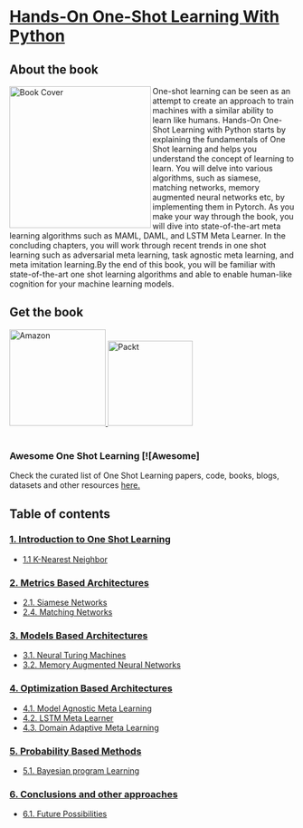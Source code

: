 # [Hands-On One-Shot Learning With Python](https://www.packtpub.com/big-data-and-business-intelligence/hands-one-shot-learning-python)

## About the book
<a target="_blank" href="https://github.com/shruti-jadon/Hands-on-One-Shot-Learning/blob/master/supplementary/images/cover_b14472.png">
  <img src="https://github.com/shruti-jadon/Hands-on-One-Shot-Learning/blob/master/supplementary/images/cover_b14472.png" alt="Book Cover" width="250" align="left"/>
</a>
One-shot learning can be seen as an attempt to create an approach to train machines with a similar ability to learn like humans.
Hands-On One-Shot Learning with Python starts by explaining the fundamentals of One Shot learning and helps you understand the concept of learning to learn. You will delve into various algorithms, such as siamese, matching networks, memory augmented neural networks etc, by implementing them in Pytorch. As you make your way through the book, you will dive into state-of-the-art meta learning algorithms such as MAML, DAML, and LSTM Meta Learner. In the concluding chapters, you will work through recent trends in one shot learning such as adversarial meta learning, task agnostic meta learning, and meta imitation learning.By the end of this book, you will be familiar with state-of-the-art one shot learning algorithms and able to enable human-like cognition for your machine learning models.&nbsp;&nbsp;&nbsp;&nbsp;

## Get the book 
<div>
<a target="_blank" href="https://www.amazon.com/Hands-One-shot-Learning-Python-implementing-ebook/dp/B07S9QWNG2">
  <img src="https://raw.githubusercontent.com/shruti-jadon/Hands-on-One-Shot-Learning/master/supplementary/images/amazon.webp" alt="Amazon" hieght=170, width=170>
</a>

<a target="_blank" href="https://www.packtpub.com/big-data-and-business-intelligence/hands-one-shot-learning-python">
  <img src="https://github.com/shruti-jadon/Hands-on-One-Shot-Learning/blob/master/supplementary/images/packt.png" alt="Packt" hieght=150, width=150 >
</a>

<br>
</div>

<br>


### Awesome One Shot Learning  [![Awesome]
Check the curated list of One Shot Learning papers, code, books, blogs, datasets and other resources [here.](https://github.com/shruti-jadon/Hands-on-One-Shot-Learning/tree/master/supplementary) 

## Table of contents 

### [1. Introduction to One Shot Learning](https://github.com/shruti-jadon/Hands-on-One-Shot-Learning/tree/master/Ch01-Introduction)
* [1.1 K-Nearest Neighbor](https://github.com/shruti-jadon/Hands-on-One-Shot-Learning/blob/master/Ch01-Introduction/CodingExercise01.ipynb)

### [2. Metrics Based Architectures](https://github.com/shruti-jadon/Hands-on-One-Shot-Learning/tree/master/Ch02-MetricsBasedMethods)

* [2.1. Siamese Networks](https://github.com/shruti-jadon/Hands-on-One-Shot-Learning/blob/master/Ch02-MetricsBasedMethods/SiameseNetwork.ipynb)
* [2.4. Matching Networks](https://github.com/shruti-jadon/Hands-on-One-Shot-Learning/blob/master/Ch02-MetricsBasedMethods/Matching%20Networks.ipynb)

### [3. Models Based Architectures](https://github.com/shruti-jadon/Hands-on-One-Shot-Learning/tree/master/Ch04-ModelsBasedMethods)

* [3.1. Neural Turing Machines](https://github.com/shruti-jadon/Hands-on-One-Shot-Learning/blob/master/Ch04-ModelsBasedMethods/NTM%20tutorial.ipynb)
* [3.2. Memory Augmented Neural Networks](https://github.com/shruti-jadon/Hands-on-One-Shot-Learning/blob/master/Ch04-ModelsBasedMethods/MANN.ipynb)


### [4. Optimization Based Architectures](https://github.com/shruti-jadon/Hands-on-One-Shot-Learning/tree/master/Ch03-OptimizationBasedMethods)

* [4.1. Model Agnostic Meta Learning](https://github.com/shruti-jadon/Hands-on-One-Shot-Learning/blob/master/Ch03-OptimizationBasedMethods/Model%20Agnostic%20Meta%20Learning%20(Omniglot%20Dataset).ipynb)
* [4.2. LSTM Meta Learner](https://github.com/shruti-jadon/Hands-on-One-Shot-Learning/blob/master/Ch03-OptimizationBasedMethods/LSTM-MetaLearner.ipynb)
* [4.3. Domain Adaptive Meta Learning](https://github.com/shruti-jadon/Hands-on-One-Shot-Learning/blob/master/Ch03-OptimizationBasedMethods/Domain-Adaption-Meta-Learning(Sine%20Curve%20Dataset).ipynb)


### [5. Probability Based Methods](https://github.com/shruti-jadon/Hands-on-One-Shot-Learning/tree/master/Ch05-ProbabilityBasedMethods)

* [5.1. Bayesian program Learning](https://github.com/shruti-jadon/Hands-on-One-Shot-Learning/blob/master/Ch05-ProbabilityBasedMethods/BayesianProgramLearning.ipynb)


### [6. Conclusions and other approaches](https://github.com/shruti-jadon/Hands-on-One-Shot-Learning/tree/master/Ch06-ConclusionsAndOtherApproaches)

* [6.1. Future Possibilities](https://github.com/shruti-jadon/Hands-on-One-Shot-Learning/blob/master/Ch06-ConclusionsAndOtherApproaches/Conclusion.ipynb)
